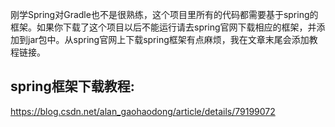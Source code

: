 刚学Spring对Gradle也不是很熟练，这个项目里所有的代码都需要基于spring的框架。如果你下载了这个项目以后不能运行请去spring官网下载相应的框架，并添加到jar包中。从spring官网上下载spring框架有点麻烦，我在文章末尾会添加教程链接。 

## spring框架下载教程:

<https://blog.csdn.net/alan_gaohaodong/article/details/79199072> 